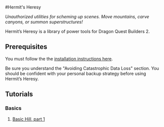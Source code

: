 #Hermit's Heresy

*Unauthorized utilities for scheming up scenes. Move mountains, carve canyons, or summon superstructures!*

Hermit’s Heresy is a library of power tools for Dragon Quest Builders 2.

## Prerequisites
You must follow the the [installation instructions here](https://docs.racket-lang.org/hermits-heresy/index.html).

Be sure you understand the "Avoiding Catastrophic Data Loss" section. You should be confident with your personal backup strategy before using Hermit’s Heresy.

## Tutorials
### Basics
1. [Basic Hill, part 1](tutorials/basic-hill-1.html)